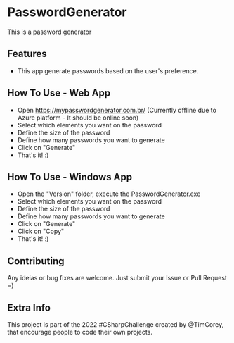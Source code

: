 # PasswordGenerator

This is a password generator

## Features
 * This app generate passwords based on the user's preference.

## How To Use - Web App
 * Open https://mypasswordgenerator.com.br/ (Currently offline due to Azure platform - It should be online soon)
 * Select which elements you want on the password
 * Define the size of the password
 * Define how many passwords you want to generate
 * Click on "Generate"
 * That's it! :)

## How To Use - Windows App
 * Open the "Version" folder, execute the PasswordGenerator.exe
 * Select which elements you want on the password
 * Define the size of the password
 * Define how many passwords you want to generate
 * Click on "Generate"
 * Click on "Copy"
 * That's it! :)

## Contributing
Any ideias or bug fixes are welcome. Just submit your Issue or Pull Request =)

## Extra Info
This project is part of the 2022 #CSharpChallenge created by @TimCorey, that encourage people to code their own projects.
